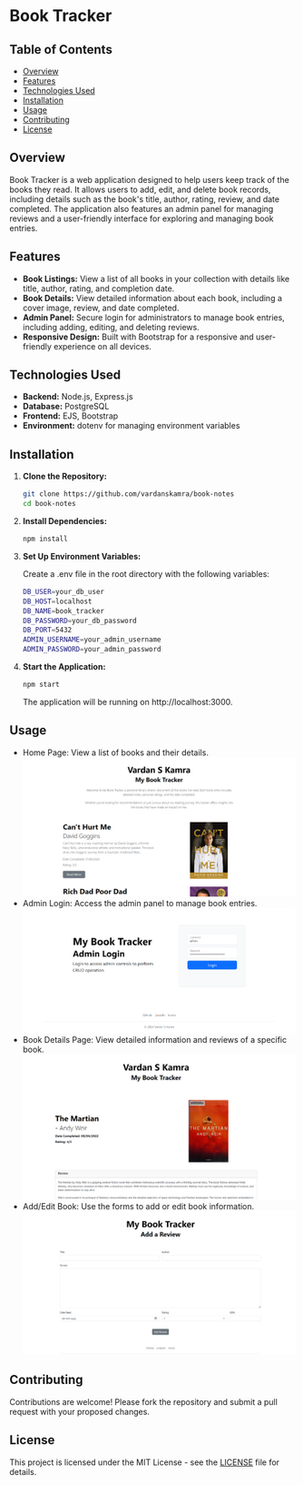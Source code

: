 # Book Tracker

## Table of Contents

- [Overview](#overview)
- [Features](#features)
- [Technologies Used](#technologies-used)
- [Installation](#installation)
- [Usage](#usage)
- [Contributing](#contributing)
- [License](#license)

## Overview

Book Tracker is a web application designed to help users keep track of the books they read. It allows users to add, edit, and delete book records, including details such as the book's title, author, rating, review, and date completed. The application also features an admin panel for managing reviews and a user-friendly interface for exploring and managing book entries.

## Features

- **Book Listings:** View a list of all books in your collection with details like title, author, rating, and completion date.
- **Book Details:** View detailed information about each book, including a cover image, review, and date completed.
- **Admin Panel:** Secure login for administrators to manage book entries, including adding, editing, and deleting reviews.
- **Responsive Design:** Built with Bootstrap for a responsive and user-friendly experience on all devices.

## Technologies Used

- **Backend:** Node.js, Express.js
- **Database:** PostgreSQL
- **Frontend:** EJS, Bootstrap
- **Environment:** dotenv for managing environment variables

## Installation

1. **Clone the Repository:**

   ```bash
   git clone https://github.com/vardanskamra/book-notes
   cd book-notes
   ```

2. **Install Dependencies:**

   ```bash
   npm install
   ```

3. **Set Up Environment Variables:**

    Create a .env file in the root directory with the following variables:

    ```bash
    DB_USER=your_db_user
    DB_HOST=localhost
    DB_NAME=book_tracker
    DB_PASSWORD=your_db_password
    DB_PORT=5432
    ADMIN_USERNAME=your_admin_username
    ADMIN_PASSWORD=your_admin_password
    ```

4. **Start the Application:**

    ```bash
    npm start
    ```

    The application will be running on http://localhost:3000.

## Usage
- Home Page: View a list of books and their details.
![Home Page](images/home_page.png)
- Admin Login: Access the admin panel to manage book entries.
![Admin Login](images/admin_login.png)
- Book Details Page: View detailed information and reviews of a specific book.
![Book Page](images/book_page.png)
- Add/Edit Book: Use the forms to add or edit book information.
![Add Review](images/add_review.png)

## Contributing
Contributions are welcome! Please fork the repository and submit a pull request with your proposed changes.

## License
This project is licensed under the MIT License - see the [LICENSE](LICENSE.txt) file for details.